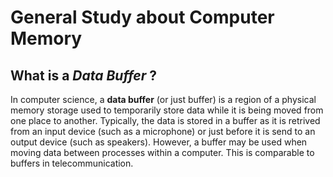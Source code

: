 # General Study about Computer Memory

## What is a *Data Buffer* ?

In computer science, a **data buffer** (or just buffer) is a region of a physical memory storage used to temporarily store data while it is being moved from one place to another. Typically, the data is stored in a buffer as it is retrived from an input device (such as a microphone) or just before it is send to an output device (such as speakers). However, a buffer may be used when moving data between processes within a computer. This is comparable to buffers in telecommunication.
